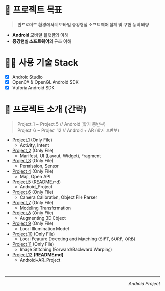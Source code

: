 # 🧐 프로젝트 목표
> **안드로이드 환경에서의 모바일 증강현실 소프트웨어 설계 및 구현 능력 배양**  

- **Android** 모바일 플랫폼의 이해  
- **증강현실 소프트웨어**의 구조 이해  

# 👨‍💻 사용 기술 Stack
- [x] Android Studio  
- [x] OpenCV & OpenGL Android SDK  
- [x] Vuforia Android SDK  

# 💛 프로젝트 소개 (간략)
> Project_1 ~ Project_5 // Android (학기 중반부)  
> Project_6 ~ Project_12 // Android + AR (학기 후반부)  


- [Project_1](https://github.com/DCherish/Proj_Android/tree/master/Android_01) (Only File)  
  - Activity, Intent  
- [Project_2](https://github.com/DCherish/Proj_Android/tree/master/Android_02) (Only File)  
  - Manifest, UI (Layout, Widget), Fragment  
- [Project_3](https://github.com/DCherish/Proj_Android/tree/master/Android_03) (Only File)  
  - Permission, Sensor  
- [Project_4](https://github.com/DCherish/Proj_Android/tree/master/Android_04) (Only File)  
  - Map, Open API  
- [Project_5](https://github.com/DCherish/Proj_Android/tree/master/Android_05) (README.md)  
  - Android_Project  
- [Project_6](https://github.com/DCherish/Proj_Android/tree/master/Android_06) (Only File)  
  - Camera Calibration, Object File Parser  
- [Project_7](https://github.com/DCherish/Proj_Android/tree/master/Android_07) (Only File)  
  - Modeling Transformation  
- [Project_8](https://github.com/DCherish/Proj_Android/tree/master/Android_08) (Only File)  
  - Augmenting 3D Object  
- [Project_9](https://github.com/DCherish/Proj_Android/tree/master/Android_09) (Only File)  
  - Local Illumination Model  
- [Project_10](https://github.com/DCherish/Proj_Android/tree/master/Android_10) (Only File)  
  - Local Feature Detecting and Matching (SIFT, SURF, ORB)  
- [Project_11](https://github.com/DCherish/Proj_Android/tree/master/Android_11) (Only File)  
  - Image Stitching (Forward/Backward Warping)  
- [Project_12](https://github.com/DCherish/Proj_Android/tree/master/Android_12) **(README.md)**  
  - Android+AR_Project  

<br/>

---

<div align="right">
  
  *Android Project*
  
</div>
